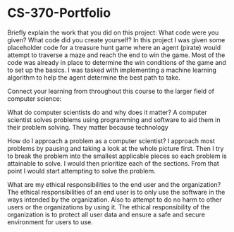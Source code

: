 # CS-370-Portfolio

Briefly explain the work that you did on this project: What code were you given? What code did you create yourself?
  In this project I was given some placeholder code for a treasure hunt game where an agent (pirate) would attempt to traverse a maze and reach the end to win the game. Most of the code was already in place to determine the win conditions of the game and to set up the basics. I was tasked with implementing a machine learning algorithm to help the agent determine the best path to take. 

Connect your learning from throughout this course to the larger field of computer science:

What do computer scientists do and why does it matter?
  A computer scientist solves problems using programming and software to aid them in their problem solving. They matter because technology 

How do I approach a problem as a computer scientist?
  I approach most problems by pausing and taking a look at the whole picture first. Then I try to break the problem into the smallest applicable pieces so each problem is attainable to solve. I would then prioritize each of the sections. From that point I would start attempting to solve the problem. 

What are my ethical responsibilities to the end user and the organization?
  The ethical responsibilities of an end user is to only use the software in the ways intended by the organization. Also to attempt to do no harm to other users or the organizations by using it. The ethical responsibility of the organization is to protect all user data and ensure a safe and secure environment for users to use. 
